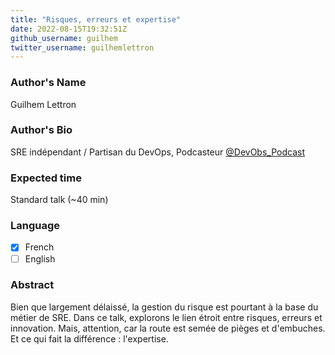 ```yaml
---
title: "Risques, erreurs et expertise"
date: 2022-08-15T19:32:51Z
github_username: guilhem
twitter_username: guilhemlettron
---
```

### Author's Name

Guilhem Lettron

### Author's Bio

SRE indépendant / Partisan du DevOps,
Podcasteur [@DevObs_Podcast](https://twitter.com/DevObs_Podcast)

### Expected time

Standard talk (~40 min)

### Language

- [X] French
- [ ] English

### Abstract

Bien que largement délaissé, la gestion du risque est pourtant à la base du métier de SRE.
Dans ce talk, explorons le lien étroit entre risques, erreurs et innovation.
Mais, attention, car la route est semée de pièges et d'embuches.
Et ce qui fait la différence : l'expertise.

